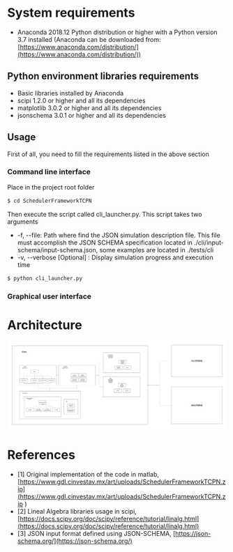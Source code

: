 # System requirements
- Anaconda 2018.12 Python distribution or higher with a Python version 3.7 installed (Anaconda can be downloaded from: [https://www.anaconda.com/distribution/](https://www.anaconda.com/distribution/))

## Python environment libraries requirements
- Basic libraries installed by Anaconda
- scipi 1.2.0 or higher and all its dependencies
- matplotlib 3.0.2 or higher and all its dependencies
- jsonschema 3.0.1 or higher and all its dependencies

## Usage
First of all, you need to fill the requirements listed in the above section

### Command line interface
Place in the project root folder

```bash
$ cd SchedulerFrameworkTCPN
```

Then execute the script called cli_launcher.py.
This script takes two arguments
- -f, --file: Path where find the JSON simulation description file. This file must accomplish the JSON SCHEMA specification located in ./cli/input-schema/input-schema.json, some examples are located in ./tests/cli
- -v, --verbose \[Optional\] : Display simulation progress and execution time

```bash
$ python cli_launcher.py
```

### Graphical user interface

# Architecture
![Architecture](diagrams/architecture.png)

# References
- [1] Original implementation of the code in matlab, [https://www.gdl.cinvestav.mx/art/uploads/SchedulerFrameworkTCPN.zip](https://www.gdl.cinvestav.mx/art/uploads/SchedulerFrameworkTCPN.zip )
- [2] Lineal Algebra libraries usage in scipi, [https://docs.scipy.org/doc/scipy/reference/tutorial/linalg.html](https://docs.scipy.org/doc/scipy/reference/tutorial/linalg.html)
- [3] JSON input format defined using JSON-SCHEMA, [https://json-schema.org/](https://json-schema.org/)
